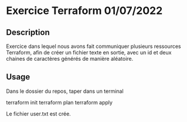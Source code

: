 # Exercice Terraform 01/07/2022

## Description

Exercice dans lequel nous avons fait communiquer plusieurs ressources Terraform, afin de créer un fichier texte en sortie, avec un id et deux chaines de caractères générés de manière aléatoire.


## Usage

Dans le dossier du repos, taper dans un terminal 

terraform init
terraform plan
terraform apply

Le fichier user.txt est crée. 